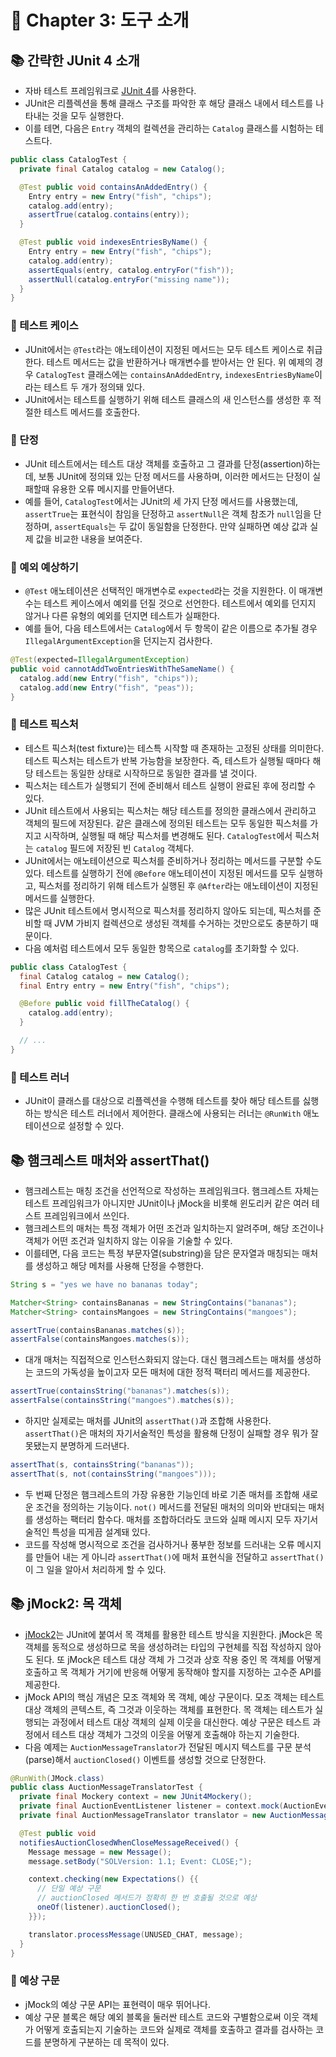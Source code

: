 # 🌈 Chapter 3: 도구 소개

## 📚 간략한 JUnit 4 소개
- 자바 테스트 프레임워크로 [JUnit 4](https://junit.org/junit4/)를 사용한다.
- JUnit은 리플렉션을 통해 클래스 구조를 파악한 후 해당 클래스 내에서 테스트를 나타내는 것을 모두 실행한다.
- 이를 테면, 다음은 `Entry` 객체의 컬렉션을 관리하는 `Catalog` 클래스를 시험하는 테스트다.

```java
public class CatalogTest {
  private final Catalog catalog = new Catalog();

  @Test public void containsAnAddedEntry() {
    Entry entry = new Entry("fish", "chips");
    catalog.add(entry);
    assertTrue(catalog.contains(entry));
  }

  @Test public void indexesEntriesByName() {
    Entry entry = new Entry("fish", "chips");
    catalog.add(entry);
    assertEquals(entry, catalog.entryFor("fish"));
    assertNull(catalog.entryFor("missing name"));
  }
}
```

### 🎈 테스트 케이스
- JUnit에서는 `@Test`라는 애노테이션이 지정된 메서드는 모두 테스트 케이스로 취급한다. 테스트 메서드는 값을 반환하거나 매개변수를 받아서는 안 된다. 위 예제의 경우 `CatalogTest` 클래스에는 `containsAnAddedEntry`, `indexesEntriesByName`이라는 테스트 두 개가 정의돼 있다.
- JUnit에서는 테스트를 실행하기 위해 테스트 클래스의 새 인스턴스를 생성한 후 적절한 테스트 메서드를 호출한다.

### 🎈 단정
- JUnit 테스트에서는 테스트 대상 객체를 호출하고 그 결과를 단정(assertion)하는데, 보통 JUnit에 정의돼 있는 단정 메서드를 사용하며, 이러한 메서드는 단정이 실패할때 유용한 오류 메시지를 만들어낸다.
- 예를 들어, `CatalogTest`에서는 JUnit의 세 가지 단정 메서드를 사용했는데, `assertTrue`는 표현식이 참임을 단정하고 `assertNull`은 객체 참조가 `null`임을 단정하며, `assertEquals`는 두 값이 동일함을 단정한다. 만약 실패하면 예상 값과 실제 값을 비교한 내용을 보여준다.

### 🎈 예외 예상하기
- `@Test` 애노테이션은 선택적인 매개변수로 `expected`라는 것을 지원한다. 이 매개변수는 테스트 케이스에서 예외를 던질 것으로 선언한다. 테스트에서 예외를 던지지 않거나 다른 유형의 예외를 던지면 테스트가 실패한다.
- 예를 들어, 다음 테스트에서는 `Catalog`에서 두 항목이 같은 이름으로 추가될 경우 `IllegalArgumentException`을 던지는지 검사한다.

```java
@Test(expected=IllegalArgumentException)
public void cannotAddTwoEntriesWithTheSameName() {
  catalog.add(new Entry("fish", "chips"));
  catalog.add(new Entry("fish", "peas"));
}
```

### 🎈 테스트 픽스처
- 테스트 픽스처(test fixture)는 테스특 시작할 때 존재하는 고정된 상태를 의미한다. 테스트 픽스처는 테스트가 반복 가능함을 보장한다. 즉, 테스트가 실행될 때마다 해당 테스트는 동일한 상태로 시작하므로 동일한 결과를 낼 것이다.
- 픽스처는 테스트가 실행되기 전에 준비해서 테스트 실행이 완료된 후에 정리할 수 있다.
- JUnit 테스트에서 사용되는 픽스처는 해당 테스트를 정의한 클래스에서 관리하고 객체의 필드에 저장된다. 같은 클래스에 정의된 테스트는 모두 동일한 픽스처를 가지고 시작하며, 실행될 때 해당 픽스처를 변경해도 된다. `CatalogTest`에서 픽스처는 `catalog` 필드에 저장된 빈 `Catalog` 객체다.
- JUnit에서는 애노테이션으로 픽스처를 준비하거나 정리하는 메서드를 구분할 수도 있다. 테스트를 실행하기 전에 `@Before` 애노테이션이 지정된 메서드를 모두 실행하고, 픽스처를 정리하기 위해 테스트가 실행된 후 `@After`라는 애노테이션이 지정된 메서드를 실행한다.
- 많은 JUnit 테스트에서 명시적으로 픽스처를 정리하지 않아도 되는데, 픽스처를 준비할 때 JVM 가비지 컬렉션으로 생성된 객체를 수거하는 것만으로도 충분하기 때문이다.
- 다음 예처럼 테스트에서 모두 동일한 항목으로 `catalog`를 초기화할 수 있다.

```java
public class CatalogTest {
  final Catalog catalog = new Catalog();
  final Entry entry = new Entry("fish", "chips");

  @Before public void fillTheCatalog() {
    catalog.add(entry);
  }

  // ...
}
```

### 🎈 테스트 러너
- JUnit이 클래스를 대상으로 리플렉션을 수행해 테스트를 찾아 해당 테스트를 싫행하는 방식은 테스트 러너에서 제어한다. 클래스에 사용되는 러너는 `@RunWith` 애노테이션으로 설정할 수 있다.

## 📚 햄크레스트 매처와 assertThat()
- 햄크레스트는 매칭 조건을 선언적으로 작성하는 프레임워크다. 햄크레스트 자체는 테스트 프레임워크가 아니지만 JUnit이나 jMock을 비롯해 윈도리커 같은 여러 테스트 프레임워크에서 쓰인다.
- 햄크레스트의 매처는 특정 객체가 어떤 조건과 일치하는지 알려주며, 해당 조건이나 객체가 어떤 조건과 일치하지 않는 이유을 기술할 수 있다.
- 이를테면, 다음 코드는 특정 부문자열(substring)을 담은 문자열과 매칭되는 매처를 생성하고 해당 메처를 사용해 단정을 수행한다.

```java
String s = "yes we have no bananas today";

Matcher<String> containsBananas = new StringContains("bananas");
Matcher<String> containsMangoes = new StringContains("mangoes");

assertTrue(containsBananas.matches(s));
assertFalse(containsMangoes.matches(s));
```

- 대개 매처는 직접적으로 인스턴스화되지 않는다. 대신 햄크레스트는 매처를 생성하는 코드의 가독성을 높이고자 모든 매처에 대한 정적 팩터리 메서드를 제공한다.

```java
assertTrue(containsString("bananas").matches(s));
assertFalse(containsString("mangoes").matches(s));
```

- 하지만 실제로는 매처를 JUnit의 `assertThat()`과 조합해 사용한다. `assertThat()`은 매처의 자기서술적인 특성을 활용해 단정이 실패할 경우 뭐가 잘못됐는지 분명하게 드러낸다.

```java
assertThat(s, containsString("bananas"));
assertThat(s, not(containsString("mangoes")));
```

- 두 번째 단정은 햄크레스트의 가장 유용한 기능인데 바로 기존 매처를 조합해 새로운 조건을 정의하는 기능이다. `not()` 메서드를 전달된 매처의 의미와 반대되는 매처를 생성하는 팩터리 함수다. 매처를 조합하더라도 코드와 실패 메시지 모두 자기서술적인 특성을 띠게끔 설계돼 있다.
- 코드를 작성해 명시적으로 조건을 검사하거나 풍부한 정보를 드러내는 오류 메시지를 만들어 내는 게 아니라 `assertThat()`에 매처 표현식을 전달하고 `assertThat()`이 그 일을 알아서 처리하게 할 수 있다.
  
## 📚 jMock2: 목 객체
- [jMock2](http://jmock.org/)는 JUnit에 붙여서 목 객체를 활용한 테스트 방식을 지원한다. jMock은 목 객체를 동적으로 생성하므로 목을 생성하려는 타입의 구현체를 직접 작성하지 않아도 된다. 또 jMock은 테스트 대상 객체 가 그것과 상호 작용 중인 목 객체를 어떻게 호출하고 목 객체가 거기에 반응해 어떻게 동작해야 할지를 지정하는 고수준 API를 제공한다.
- jMock API의 핵심 개념은 모조 객체와 목 객체, 예상 구문이다. 모조 객체는 테스트 대상 객체의 콘텍스트, 즉 그것과 이웃하는 객체를 표현한다. 목 객체는 테스트가 실행되는 과정에서 테스트 대상 객체의 실제 이웃을 대신한다. 예상 구문은 테스트 과정에서 테스트 대상 객체가 그것의 이웃을 어떻게 호출해야 하는지 기술한다.
- 다음 예제는 `AuctionMessageTranslator`가 전달된 메시지 텍스트를 구문 분석(parse)해서 `auctionClosed()` 이벤트를 생성할 것으로 단정한다.

```java
@RunWith(JMock.class)
public class AuctionMessageTranslatorTest {
  private final Mockery context = new JUnit4Mockery();
  private final AuctionEventListener listener = context.mock(AuctionEventListener.class);
  private final AuctionMessageTranslator translator = new AuctionMessageTranslator(listener);

  @Test public void
  notifiesAuctionClosedWhenCloseMessageReceived() {
    Message message = new Message();
    message.setBody("SOLVersion: 1.1; Event: CLOSE;");

    context.checking(new Expectations() {{
      // 단일 예상 구문
      // auctionClosed 메서드가 정확히 한 번 호출될 것으로 예상
      oneOf(listener).auctionClosed();
    }});

    translator.processMessage(UNUSED_CHAT, message);
  }
}
```

### 🎈 예상 구문
- jMock의 예상 구문 API는 표현력이 매우 뛰어나다.
- 예상 구문 블록은 해당 예외 블록을 둘러싼 테스트 코드와 구별함으로써 이웃 객체가 어떻게 호출되는지 기술하는 코드와 실제로 객체를 호출하고 결과를 검사하는 코드를 분명하게 구분하는 데 목적이 있다.
